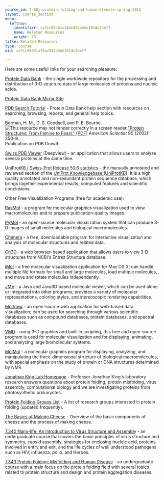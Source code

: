 ```yaml
---
course_id: 7-88j-protein-folding-and-human-disease-spring-2015
layout: course_section
menu:
  leftnav:
    identifier: ce7cc55461a36ac932a3ebf01dc2bef7
    name: Related Resources
    weight: 70
title: Related Resources
type: course
uid: ce7cc55461a36ac932a3ebf01dc2bef7

---
```


Here are some useful links for your searching pleasure:

[Protein Data Bank](http://www.pdb.org/) - the single worldwide repository for the processing and distribution of 3-D structure data of large molecules of proteins and nucleic acids.

[Protein Data Bank Mirror Site](http://www.rcsb.org/pdb/)

[PDB Search Tutorial](http://www.rcsb.org/pages/search_features) - Protein Data Bank help section with resources on searching, browsing, reports, and general help topics.

Berman, H. M., D. S. Goodsell, and P. E. Bourne. ![This resource may not render correctly in a screen reader.](/images/inacessible.gif)["Protein Structures: From Famine to Feast." (PDF)](http://www.sdsc.edu/pb/papers/amer_sci.pdf) _American Scientist_ 90 (2002): 350–9.  
Publication on PDB Growth

[Swiss PDB Viewer](http://spdbv.vital-it.ch/) (Deepview) - an application that allows users to analyze several proteins at the same time.

[UniProtKB / Swiss-Prot Release 50.6 statistics](http://us.expasy.org/sprot/relnotes/relstat.html) - the manually annotated and reviewed section of the [UniProt Knowledgebase (UniProtKB)](http://www.uniprot.org/help/uniprotkb). It is a high quality annotated and non-redundant protein sequence database, which brings together experimental results, computed features and scientific conclusions.

Other Free Visualization Programs (free for academic use):

[RasMol](http://www.openrasmol.org/) - a program for molecular graphics visualization used to view macromolecules and to prepare publication-quality images.

[PyMol](http://pymol.sourceforge.net/) - an open-source molecular visualization system that can produce 3-D images of small molecules and biological macromolecules.

[Chimera](http://www.cgl.ucsf.edu/chimera/) - a free, downloadable program for interactive visualization and analysis of molecular structures and related data.

[Cn3D](http://www.ncbi.nlm.nih.gov/Structure/CN3D/cn3d.shtml) - a web browser-based application that allows users to view 3-D structures from NCBI's Entrez Structure database.

[iMol](http://www.pirx.com/iMol/) - a free molecular visualization application for Mac OS X; can handle multiple file formats for small and large molecules, load multiple molecules, and move and rotate molecules independently. 

[JMV](http://www.ks.uiuc.edu/Research/jmv/) - a Java and Java3D based molecule viewer, which can be used alone or integrated into other programs; provides a variety of molecular representations, coloring styles, and stereoscopic rendering capabilities. 

[MolView](http://molview.org/) - an open-source web application for web-based data visualization; can be used for searching through various scientific databases such as compound databases, protein databases, and spectral databases.

[VMD](http://www.ks.uiuc.edu/Research/vmd/) - using 3-D graphics and built-in scripting, this free and open-source program is used for molecular visualization and for displaying, animating, and analyzing large biomolecular systems.

[MolMol](http://www.tucows.com/preview/9805/MOLMOL) - a molecular graphics program for displaying, analyzing, and manipulating the three-dimensional structure of biological macromolecules, with special emphasis on the study of protein or DNA structures determined by NMR.

[Jonathan King Lab Homepage](http://web.mit.edu/king-lab/www/index.html) - Professor Jonathan King's laboratory research answers questions about protein folding, protein misfolding, virus assembly, computational biology and we are investigating proteins from photosynthetic prokaryotes.

[Protein Folding Groups List](http://www.fccc.edu/research/labs/roder/folding_groups.html) - A list of research groups interested in protein folding (updated frequently).

[The Basics of Making Cheese](http://www.hobbyfarms.com/cheese-making-basics-2/) - Overview of the basic components of cheese and the process of making cheese.

[7.340 Nano-life: An Introduction to Virus Structure and Assembly](/courses/7-340-nano-life-an-introduction-to-virus-structure-and-assembly-fall-2005/) - an undergraduate course that covers the basic principles of virus structure and symmetry, capsid assembly, strategies for enclosing nucleic acid, proteins involved in entry and exit, and the life cycles of well understood pathogens such as HIV, influenza, polio, and Herpes.

[7.343 Protein Folding, Misfolding and Human Disease](/courses/7-343-protein-folding-misfolding-and-human-disease-fall-2004/) - an undergraduate course with a main focus on the protein folding field with several topics related to protein structure and design and protein aggregation diseases.